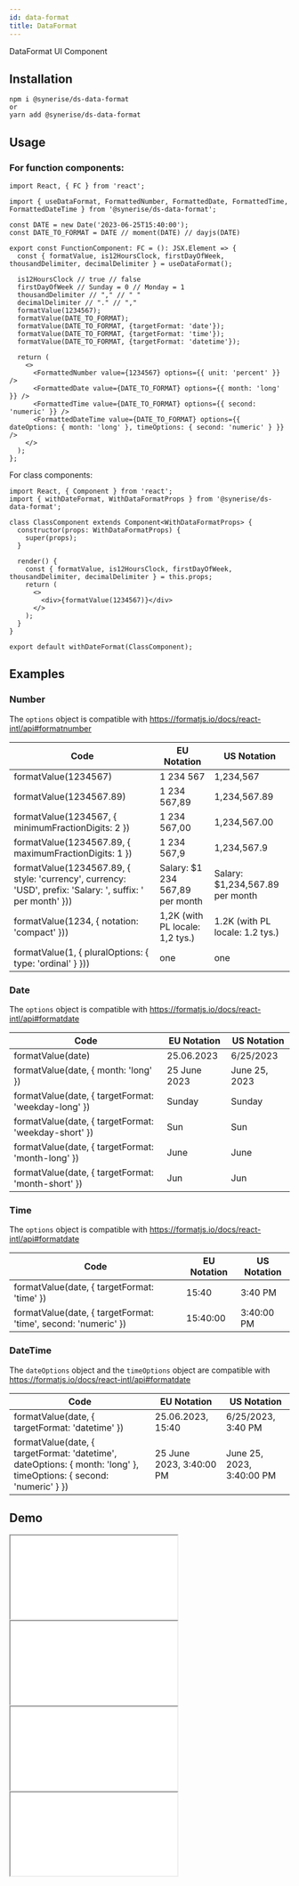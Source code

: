 ```yaml
---
id: data-format
title: DataFormat
---
```


DataFormat UI Component

## Installation
```
npm i @synerise/ds-data-format
or
yarn add @synerise/ds-data-format
```

## Usage
### For function components:
```tsx harmony
import React, { FC } from 'react';

import { useDataFormat, FormattedNumber, FormattedDate, FormattedTime, FormattedDateTime } from '@synerise/ds-data-format';

const DATE = new Date('2023-06-25T15:40:00');
const DATE_TO_FORMAT = DATE // moment(DATE) // dayjs(DATE)

export const FunctionComponent: FC = (): JSX.Element => {
  const { formatValue, is12HoursClock, firstDayOfWeek, thousandDelimiter, decimalDelimiter } = useDataFormat();

  is12HoursClock // true // false
  firstDayOfWeek // Sunday = 0 // Monday = 1
  thousandDelimiter // "," // " "
  decimalDelimiter // "." // ","
  formatValue(1234567);
  formatValue(DATE_TO_FORMAT);
  formatValue(DATE_TO_FORMAT, {targetFormat: 'date'});
  formatValue(DATE_TO_FORMAT, {targetFormat: 'time'});
  formatValue(DATE_TO_FORMAT, {targetFormat: 'datetime'});

  return (
    <>
      <FormattedNumber value={1234567} options={{ unit: 'percent' }} />
      <FormattedDate value={DATE_TO_FORMAT} options={{ month: 'long' }} />
      <FormattedTime value={DATE_TO_FORMAT} options={{ second: 'numeric' }} />
      <FormattedDateTime value={DATE_TO_FORMAT} options={{ dateOptions: { month: 'long' }, timeOptions: { second: 'numeric' } }} />
    </>
  );
};
```

For class components:

```tsx harmony
import React, { Component } from 'react';
import { withDateFormat, WithDataFormatProps } from '@synerise/ds-data-format';

class ClassComponent extends Component<WithDataFormatProps> {
  constructor(props: WithDataFormatProps) {
    super(props);
  }

  render() {
    const { formatValue, is12HoursClock, firstDayOfWeek, thousandDelimiter, decimalDelimiter } = this.props;
    return (
      <>
        <div>{formatValue(1234567)}</div>
      </>
    );
  }
}

export default withDateFormat(ClassComponent);
```

## Examples

### Number
The `options` object is compatible with https://formatjs.io/docs/react-intl/api#formatnumber

| Code                                                                                                       | EU Notation                     | US Notation                     |
|------------------------------------------------------------------------------------------------------------|---------------------------------|---------------------------------|
| formatValue(1234567)                                                                                       | 1 234 567                       | 1,234,567                       |
| formatValue(1234567.89)                                                                                    | 1 234 567,89                    | 1,234,567.89                    |
| formatValue(1234567, { minimumFractionDigits: 2 })                                                         | 1 234 567,00                    | 1,234,567.00                    |
| formatValue(1234567.89, { maximumFractionDigits: 1 })                                                      | 1 234 567,9                     | 1,234,567.9                     |
| formatValue(1234567.89, { style: 'currency', currency: 'USD', prefix: 'Salary: ', suffix: ' per month' })) | Salary: $1 234 567,89 per month | Salary: $1,234,567.89 per month |
| formatValue(1234, { notation: 'compact' }))                                                                | 1,2K (with PL locale: 1,2 tys.) | 1.2K (with PL locale: 1.2 tys.) |
| formatValue(1, { pluralOptions: { type: 'ordinal' } }))                                                    | one                             | one                             |

### Date
The `options` object is compatible with https://formatjs.io/docs/react-intl/api#formatdate

| Code                                                 | EU Notation   | US Notation   |
|------------------------------------------------------|---------------|---------------|
| formatValue(date)                                    | 25.06.2023    | 6/25/2023     |
| formatValue(date, { month: 'long' })                 | 25 June 2023  | June 25, 2023 |
| formatValue(date, { targetFormat: 'weekday-long' })  | Sunday        | Sunday        |
| formatValue(date, { targetFormat: 'weekday-short' }) | Sun           | Sun           |
| formatValue(date, { targetFormat: 'month-long' })    | June          | June          |
| formatValue(date, { targetFormat: 'month-short' })   | Jun           | Jun           |

### Time
The `options` object is compatible with https://formatjs.io/docs/react-intl/api#formatdate

| Code                                                           | EU Notation | US Notation |
|----------------------------------------------------------------|-------------|-------------|
| formatValue(date, { targetFormat: 'time' })                    | 15:40       | 3:40 PM     |
| formatValue(date, { targetFormat: 'time', second: 'numeric' }) | 15:40:00    | 3:40:00 PM  |

### DateTime
The `dateOptions` object and the `timeOptions` object are compatible with https://formatjs.io/docs/react-intl/api#formatdate

| Code                                                                                                                | EU Notation               | US Notation               |
|---------------------------------------------------------------------------------------------------------------------|---------------------------|---------------------------|
| formatValue(date, { targetFormat: 'datetime' })                                                                     | 25.06.2023, 15:40         | 6/25/2023, 3:40 PM        |
| formatValue(date, { targetFormat: 'datetime', dateOptions: { month: 'long' }, timeOptions: { second: 'numeric' } }) | 25 June 2023, 3:40:00 PM  | June 25, 2023, 3:40:00 PM |

## Demo

<iframe src="/storybook-static/iframe.html?id=components-data-format--formattednumber"></iframe>
<iframe src="/storybook-static/iframe.html?id=components-data-format--formatteddate"></iframe>
<iframe src="/storybook-static/iframe.html?id=components-data-format--formattedtime"></iframe>
<iframe src="/storybook-static/iframe.html?id=components-data-format--formatteddatetime"></iframe>